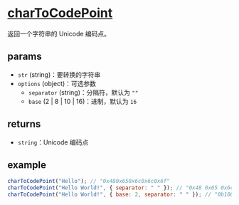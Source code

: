 # [charToCodePoint](../../../src/string//chartocodepoint.ts)

返回一个字符串的 Unicode 编码点。

## params

-   `str` (string)：要转换的字符串
-   `options` (object)：可选参数
    -   `separator` (string)：分隔符，默认为 `""`
    -   `base` (2 | 8 | 10 | 16)：进制，默认为 `16`

## returns

-   `string`：Unicode 编码点

## example

```js
charToCodePoint("Hello"); // "0x480x650x6c0x6c0x6f"
charToCodePoint("Hello World!", { separator: " " }); // "0x48 0x65 0x6c 0x6c 0x6f 0x20 0x57 0x6f 0x72 0x6c 0x64 0x21"
charToCodePoint("Hello World!", { base: 2, separator: " " }); // "0b1001000 0b1100101 0b1101100 0b1101100 0b1101111 0b100000 0b1010111 0b1101111 0b1110010 0b1101100 0b1100100 0b100001"
```
